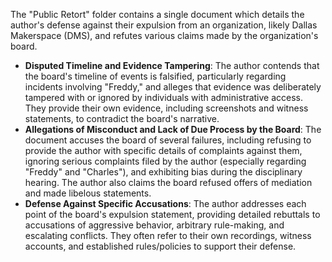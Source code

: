The "Public Retort" folder contains a single document which details the author's defense against their expulsion from an organization, likely Dallas Makerspace (DMS), and refutes various claims made by the organization's board.

- **Disputed Timeline and Evidence Tampering**: The author contends that the board's timeline of events is falsified, particularly regarding incidents involving "Freddy," and alleges that evidence was deliberately tampered with or ignored by individuals with administrative access. They provide their own evidence, including screenshots and witness statements, to contradict the board's narrative.
- **Allegations of Misconduct and Lack of Due Process by the Board**: The document accuses the board of several failures, including refusing to provide the author with specific details of complaints against them, ignoring serious complaints filed by the author (especially regarding "Freddy" and "Charles"), and exhibiting bias during the disciplinary hearing. The author also claims the board refused offers of mediation and made libelous statements.
- **Defense Against Specific Accusations**: The author addresses each point of the board's expulsion statement, providing detailed rebuttals to accusations of aggressive behavior, arbitrary rule-making, and escalating conflicts. They often refer to their own recordings, witness accounts, and established rules/policies to support their defense.
